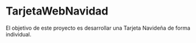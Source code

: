 # TarjetaWebNavidad
El objetivo de este proyecto es desarrollar una Tarjeta Navideña de forma individual.
